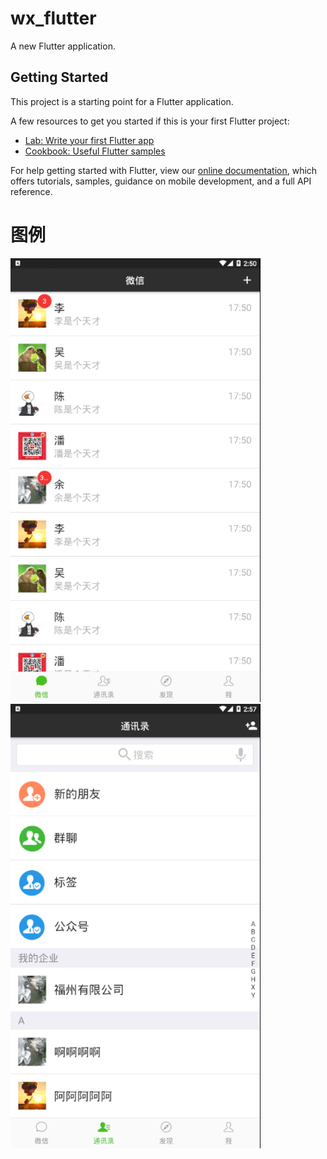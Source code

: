 # wx_flutter

A new Flutter application.

## Getting Started

This project is a starting point for a Flutter application.

A few resources to get you started if this is your first Flutter project:

- [Lab: Write your first Flutter app](https://flutter.dev/docs/get-started/codelab)
- [Cookbook: Useful Flutter samples](https://flutter.dev/docs/cookbook)

For help getting started with Flutter, view our 
[online documentation](https://flutter.dev/docs), which offers tutorials, 
samples, guidance on mobile development, and a full API reference.
# 图例
<img alt="S-anasol" src="https://github.com/j787701730/wx_flutter/blob/master/message.png" width="400" style="max-width:100%;"><img alt="S-anasol" src="https://github.com/j787701730/wx_flutter/blob/master/contacts.png" width="400" style="max-width:100%;">

